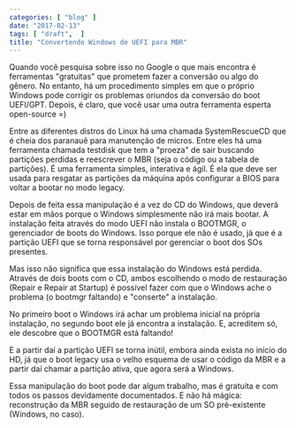 ```yaml
---
categories: [ "blog" ]
date: "2017-02-13"
tags: [ "draft",  ]
title: "Convertendo Windows de UEFI para MBR"
---
```

Quando você pesquisa sobre isso no Google o que mais encontra é ferramentas "gratuitas" que prometem fazer a conversão ou algo do gênero. No entanto, há um procedimento simples em que o próprio Windows pode corrigir os problemas oriundos da conversão do boot UEFI/GPT. Depois, é claro, que você usar uma outra ferramenta esperta open-source =)

Entre as diferentes distros do Linux há uma chamada SystemRescueCD que é cheia dos paranauê para manutenção de micros. Entre eles há uma ferramenta chamada testdisk que tem a "proeza" de sair buscando partições perdidas e reescrever o MBR (seja o código ou a tabela de partições). É uma ferramenta simples, interativa e ágil. É ela que deve ser usada para resgatar as partições da máquina após configurar a BIOS para voltar a bootar no modo legacy.

Depois de feita essa manipulação é a vez do CD do Windows, que deverá estar em mãos porque o Windows simplesmente não irá mais bootar. A instalação feita através do modo UEFI não instala o BOOTMGR, o gerenciador de boots do Windows. Isso porque ele não é usado, já que é a partição UEFI que se torna responsável por gerenciar o boot dos SOs presentes.

Mas isso não significa que essa instalação do Windows está perdida. Através de dois boots com o CD, ambos escolhendo o modo de restauração (Repair e Repair at Startup) é possível fazer com que o Windows ache o problema (o bootmgr faltando) e "conserte" a instalação.

No primeiro boot o Windows irá achar um problema inicial na própria instalação, no segundo boot ele já encontra a instalação. E, acreditem só, ele descobre que o BOOTMGR está faltando!

E a partir daí a partição UEFI se torna inútil, embora ainda exista no início do HD, já que o boot legacy usa o velho esquema de usar o código da MBR e a partir daí chamar a partição ativa, que agora será a Windows.

Essa manipulação do boot pode dar algum trabalho, mas é gratuita e com todos os passos devidamente documentados. E não há mágica: reconstrução da MBR seguido de restauração de um SO pré-existente (Windows, no caso).
